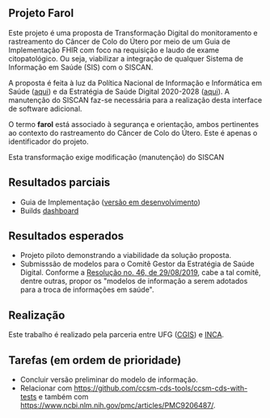 ## Projeto Farol

Este projeto é uma proposta de Transformação Digital do monitoramento e rastreamento do Câncer de Colo do Útero por meio de um Guia de Implementação FHIR com foco na requisição e laudo de exame citopatológico. Ou seja,
viabilizar a integração de qualquer Sistema de Informação em Saúde (SIS) com o SISCAN.

A proposta é feita à luz da Política Nacional de Informação e Informática em Saúde ([aqui](https://bvsms.saude.gov.br/bvs/saudelegis/gm/2021/prt1768_02_08_2021.html)) e da Estratégia de Saúde Digital 2020-2028 ([aqui](https://bvsms.saude.gov.br/bvs/publicacoes/estrategia_saude_digital_Brasil.pdf)). A manutenção do SISCAN faz-se necessária para a realização desta interface de software adicional.

O termo **farol** está associado à segurança e
orientação, ambos pertinentes ao contexto
do rastreamento do Câncer de Colo do Útero. Este é 
apenas o identificador do projeto.

Esta transformação exige modificação (manutenção) do SISCAN 

## Resultados parciais

- Guia de Implementação ([versão em desenvolvimento](https://build.fhir.org/ig/kyriosdata/farol/))
- Builds [dashboard](https://fhir.github.io/auto-ig-builder/)

## Resultados esperados

- Projeto piloto demonstrando a viabilidade da solução proposta.
- Submisssão de modelos para o Comitê Gestor da Estratégia de Saúde Digital. Conforme a [Resolução no. 46, de 29/08/2019](https://www.in.gov.br/en/web/dou/-/resolucao-n-46-de-29-de-agosto-de-2019-221309239), cabe a tal comitê, dentre outras, propor os "modelos de informação a serem adotados para a troca de informações em saúde".

## Realização

Este trabalho é realizado pela parceria entre UFG ([CGIS](https://cgis.ufg.br/)) e [INCA](https://www.inca.gov.br/).

## Tarefas (em ordem de prioridade)

- Concluir versão preliminar do modelo de informação.
- Relacionar com https://github.com/ccsm-cds-tools/ccsm-cds-with-tests e também com https://www.ncbi.nlm.nih.gov/pmc/articles/PMC9206487/.
